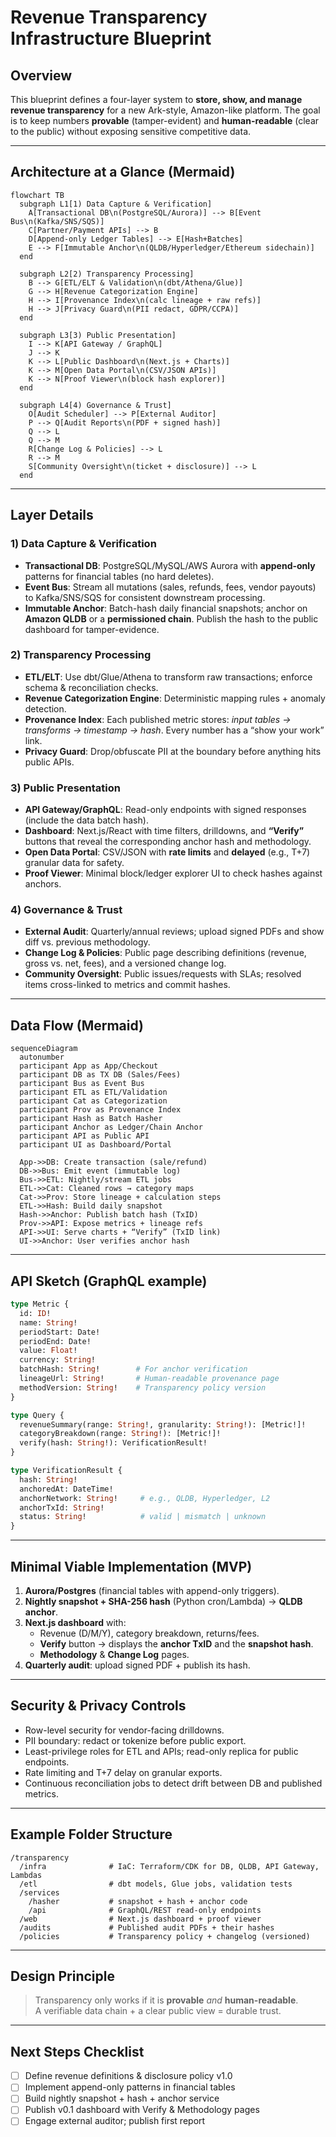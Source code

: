 # Revenue Transparency Infrastructure Blueprint

## Overview
This blueprint defines a four-layer system to **store, show, and manage revenue transparency** for a new Ark-style, Amazon-like platform. The goal is to keep numbers **provable** (tamper-evident) and **human-readable** (clear to the public) without exposing sensitive competitive data.

---

## Architecture at a Glance (Mermaid)
```mermaid
flowchart TB
  subgraph L1[1) Data Capture & Verification]
    A[Transactional DB\n(PostgreSQL/Aurora)] --> B[Event Bus\n(Kafka/SNS/SQS)]
    C[Partner/Payment APIs] --> B
    D[Append-only Ledger Tables] --> E[Hash+Batches]
    E --> F[Immutable Anchor\n(QLDB/Hyperledger/Ethereum sidechain)]
  end

  subgraph L2[2) Transparency Processing]
    B --> G[ETL/ELT & Validation\n(dbt/Athena/Glue)]
    G --> H[Revenue Categorization Engine]
    H --> I[Provenance Index\n(calc lineage + raw refs)]
    H --> J[Privacy Guard\n(PII redact, GDPR/CCPA)]
  end

  subgraph L3[3) Public Presentation]
    I --> K[API Gateway / GraphQL]
    J --> K
    K --> L[Public Dashboard\n(Next.js + Charts)]
    K --> M[Open Data Portal\n(CSV/JSON APIs)]
    K --> N[Proof Viewer\n(block hash explorer)]
  end

  subgraph L4[4) Governance & Trust]
    O[Audit Scheduler] --> P[External Auditor]
    P --> Q[Audit Reports\n(PDF + signed hash)]
    Q --> L
    Q --> M
    R[Change Log & Policies] --> L
    R --> M
    S[Community Oversight\n(ticket + disclosure)] --> L
  end
```
---

## Layer Details

### 1) Data Capture & Verification
- **Transactional DB**: PostgreSQL/MySQL/AWS Aurora with **append-only** patterns for financial tables (no hard deletes).
- **Event Bus**: Stream all mutations (sales, refunds, fees, vendor payouts) to Kafka/SNS/SQS for consistent downstream processing.
- **Immutable Anchor**: Batch-hash daily financial snapshots; anchor on **Amazon QLDB** or a **permissioned chain**. Publish the hash to the public dashboard for tamper-evidence.

### 2) Transparency Processing
- **ETL/ELT**: Use dbt/Glue/Athena to transform raw transactions; enforce schema & reconciliation checks.
- **Revenue Categorization Engine**: Deterministic mapping rules + anomaly detection.
- **Provenance Index**: Each published metric stores: *input tables → transforms → timestamp → hash*. Every number has a “show your work” link.
- **Privacy Guard**: Drop/obfuscate PII at the boundary before anything hits public APIs.

### 3) Public Presentation
- **API Gateway/GraphQL**: Read-only endpoints with signed responses (include the data batch hash).
- **Dashboard**: Next.js/React with time filters, drilldowns, and **“Verify”** buttons that reveal the corresponding anchor hash and methodology.
- **Open Data Portal**: CSV/JSON with **rate limits** and **delayed** (e.g., T+7) granular data for safety.
- **Proof Viewer**: Minimal block/ledger explorer UI to check hashes against anchors.

### 4) Governance & Trust
- **External Audit**: Quarterly/annual reviews; upload signed PDFs and show diff vs. previous methodology.
- **Change Log & Policies**: Public page describing definitions (revenue, gross vs. net, fees), and a versioned change log.
- **Community Oversight**: Public issues/requests with SLAs; resolved items cross-linked to metrics and commit hashes.

---

## Data Flow (Mermaid)
```mermaid
sequenceDiagram
  autonumber
  participant App as App/Checkout
  participant DB as TX DB (Sales/Fees)
  participant Bus as Event Bus
  participant ETL as ETL/Validation
  participant Cat as Categorization
  participant Prov as Provenance Index
  participant Hash as Batch Hasher
  participant Anchor as Ledger/Chain Anchor
  participant API as Public API
  participant UI as Dashboard/Portal

  App->>DB: Create transaction (sale/refund)
  DB->>Bus: Emit event (immutable log)
  Bus->>ETL: Nightly/stream ETL jobs
  ETL->>Cat: Cleaned rows → category maps
  Cat->>Prov: Store lineage + calculation steps
  ETL->>Hash: Build daily snapshot
  Hash->>Anchor: Publish batch hash (TxID)
  Prov->>API: Expose metrics + lineage refs
  API->>UI: Serve charts + “Verify” (TxID link)
  UI->>Anchor: User verifies anchor hash
```
---

## API Sketch (GraphQL example)
```graphql
type Metric {
  id: ID!
  name: String!
  periodStart: Date!
  periodEnd: Date!
  value: Float!
  currency: String!
  batchHash: String!        # For anchor verification
  lineageUrl: String!       # Human-readable provenance page
  methodVersion: String!    # Transparency policy version
}

type Query {
  revenueSummary(range: String!, granularity: String!): [Metric!]!
  categoryBreakdown(range: String!): [Metric!]!
  verify(hash: String!): VerificationResult!
}

type VerificationResult {
  hash: String!
  anchoredAt: DateTime!
  anchorNetwork: String!     # e.g., QLDB, Hyperledger, L2
  anchorTxId: String!
  status: String!            # valid | mismatch | unknown
}
```

---

## Minimal Viable Implementation (MVP)
1. **Aurora/Postgres** (financial tables with append-only triggers).  
2. **Nightly snapshot + SHA-256 hash** (Python cron/Lambda) → **QLDB anchor**.  
3. **Next.js dashboard** with:
   - Revenue (D/M/Y), category breakdown, returns/fees.
   - **Verify** button → displays the **anchor TxID** and the **snapshot hash**.
   - **Methodology** & **Change Log** pages.
4. **Quarterly audit**: upload signed PDF + publish its hash.

---

## Security & Privacy Controls
- Row-level security for vendor-facing drilldowns.
- PII boundary: redact or tokenize before public export.
- Least-privilege roles for ETL and APIs; read-only replica for public endpoints.
- Rate limiting and T+7 delay on granular exports.
- Continuous reconciliation jobs to detect drift between DB and published metrics.

---

## Example Folder Structure
```
/transparency
  /infra              # IaC: Terraform/CDK for DB, QLDB, API Gateway, Lambdas
  /etl                # dbt models, Glue jobs, validation tests
  /services
    /hasher           # snapshot + hash + anchor code
    /api              # GraphQL/REST read-only endpoints
  /web                # Next.js dashboard + proof viewer
  /audits             # Published audit PDFs + their hashes
  /policies           # Transparency policy + changelog (versioned)
```

---

## Design Principle
> Transparency only works if it is **provable** *and* **human-readable**.  
> A verifiable data chain + a clear public view = durable trust.

---

## Next Steps Checklist
- [ ] Define revenue definitions & disclosure policy v1.0
- [ ] Implement append-only patterns in financial tables
- [ ] Build nightly snapshot + hash + anchor service
- [ ] Publish v0.1 dashboard with Verify & Methodology pages
- [ ] Engage external auditor; publish first report
